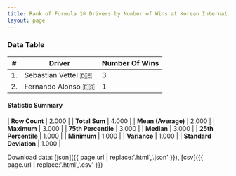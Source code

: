 ```yaml
---
title: Rank of Formula 1® Drivers by Number of Wins at Korean International Circuit
layout: page
---
```


<canvas id="chart" width="400" height="180"></canvas>
<script>
var data = {
    "datasets": [
        {
            "backgroundColor": [
                "#f3a935",
                "#f3a935"
            ],
            "borderColor": [
                "#f68639",
                "#f68639"
            ],
            "borderWidth": 1,
            "data": [
                3.0,
                1.0
            ],
            "label": "Number Of Wins"
        }
    ],
    "labels": [
        "Sebastian Vettel",
        "Fernando Alonso"
    ]
};
var options = {
  legend: {
    display: false
  },
  scales: {
    xAxes: [{
      ticks: {
        beginAtZero: true,
        maxRotation: 180,
        display: window.innerWidth > 800
      }
    }],
    yAxes: [{
      ticks: {
        beginAtZero: true
      }
    }]
  },
  onResize: function(chart, size) {
    chart.options.scales.xAxes[0].ticks.display = size.width > 800;
  }
};
var chart = new Chart("chart", {
    data: data,
    type: 'bar',
    options: options
});
</script>



### Data Table

| # | Driver | Number Of Wins |
|--|--|--|
| 1. | Sebastian Vettel 🇩🇪 | 3 |
| 2. | Fernando Alonso 🇪🇸 | 1 |

#### Statistic Summary

| **Row Count** | 2.000 |
| **Total Sum** | 4.000 |
| **Mean (Average)** | 2.000 |
| **Maximum** | 3.000 |
| **75th Percentile** | 3.000 |
| **Median** | 3.000 |
| **25th Percentile** | 1.000 |
| **Minimum** | 1.000 |
| **Variance** | 1.000 |
| **Standard Deviation** | 1.000 |

Download data: [json]({{ page.url | replace:'.html','.json' }}), [csv]({{ page.url | replace:'.html','.csv' }})
